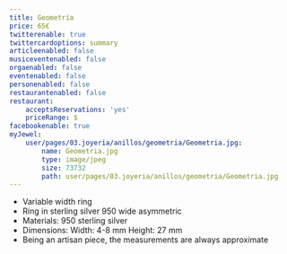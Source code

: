 ```yaml
---
title: Geometría
price: 65€
twitterenable: true
twittercardoptions: summary
articleenabled: false
musiceventenabled: false
orgaenabled: false
eventenabled: false
personenabled: false
restaurantenabled: false
restaurant:
    acceptsReservations: 'yes'
    priceRange: $
facebookenable: true
myJewel:
    user/pages/03.joyeria/anillos/geometria/Geometria.jpg:
        name: Geometria.jpg
        type: image/jpeg
        size: 73732
        path: user/pages/03.joyeria/anillos/geometria/Geometria.jpg
---
```


* Variable width ring
* Ring in sterling silver 950 wide asymmetric
* Materials: 950 sterling silver
* Dimensions: Width: 4-8 mm Height: 27 mm
* Being an artisan piece, the measurements are always approximate